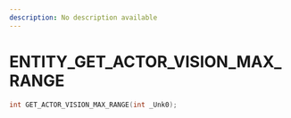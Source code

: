 ```yaml
---
description: No description available 
---
```


# ENTITY\_GET_ACTOR_VISION_MAX_RANGE

```cpp
int GET_ACTOR_VISION_MAX_RANGE(int _Unk0);
```